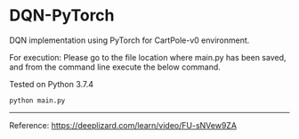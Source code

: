 # DQN-PyTorch
DQN implementation using PyTorch for CartPole-v0 environment.

For execution: Please go to the file location where main.py has been saved, and from the command line execute the below command.

Tested on Python 3.7.4

```
python main.py
```
---
Reference: https://deeplizard.com/learn/video/FU-sNVew9ZA

